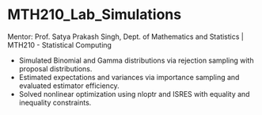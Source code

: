 # MTH210_Lab_Simulations
Mentor: Prof. Satya Prakash Singh, Dept. of Mathematics and Statistics | MTH210 - Statistical Computing
- Simulated Binomial and Gamma distributions via rejection sampling with proposal distributions.
- Estimated expectations and variances via importance sampling and evaluated estimator efficiency.
- Solved nonlinear optimization using nloptr and ISRES with equality and inequality constraints.
